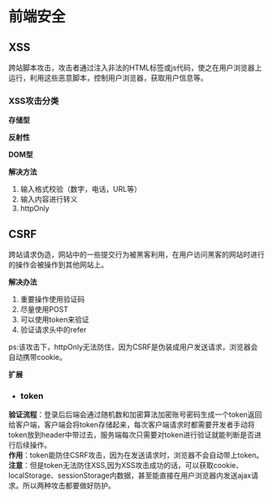 # 前端安全  

## XSS  
跨站脚本攻击，攻击者通过注入非法的HTML标签或js代码，使之在用户浏览器上运行，利用这些恶意脚本，控制用户浏览器，获取用户信息等。   

### XSS攻击分类  
**存储型**  

**反射性**  

**DOM型**  


**解决方法**  
1. 输入格式校验（数字，电话，URL等）  
2. 输入内容进行转义  
3. httpOnly  


## CSRF  
跨站请求伪造，网站中的一些提交行为被黑客利用，在用户访问黑客的网站时进行的操作会被操作到其他网站上。  
 

**解决办法**  
1. 重要操作使用验证码  
2. 尽量使用POST  
3. 可以使用token来验证
4. 验证请求头中的refer  

ps:该攻击下，httpOnly无法防住，因为CSRF是伪装成用户发送请求，浏览器会自动携带cookie。  

**扩展**  
* ### token  
**验证流程**：登录后后端会通过随机数和加密算法加密账号密码生成一个token返回给客户端，客户端会将token存储起来，每次客户端请求时都需要开发者手动将token放到header中带过去，服务端每次只需要对token进行验证就能判断是否进行后续操作。  
**作用**：token能防住CSRF攻击，因为在发送请求时，浏览器不会自动带上token。  
**注意**：但是token无法防住XSS,因为XSS攻击成功的话，可以获取cookie、localStorage、sessionStorage内数据，甚至能直接在用户浏览器内发送ajax请求。所以两种攻击都要做好防护。